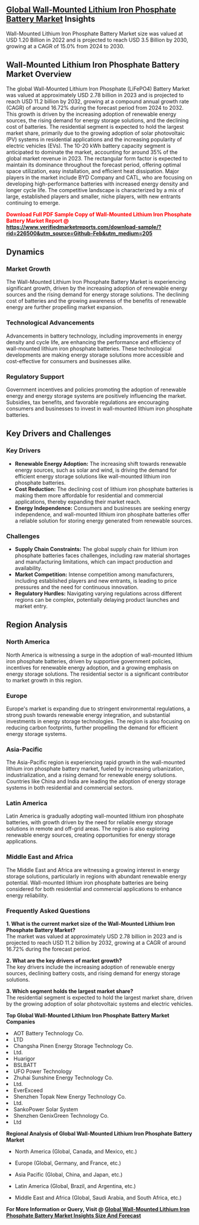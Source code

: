 <h2><a href="https://www.verifiedmarketreports.com/download-sample/?rid=226500&amp;utm_source=Github&amp;utm_medium=205" target="_blank">Global Wall-Mounted Lithium Iron Phosphate Battery Market</a> Insights</h2><p>Wall-Mounted Lithium Iron Phosphate Battery Market size was valued at USD 1.20 Billion in 2022 and is projected to reach USD 3.5 Billion by 2030, growing at a CAGR of 15.0% from 2024 to 2030.</p><p> <h2>Wall-Mounted Lithium Iron Phosphate Battery Market Overview</h2> <p>The global Wall-Mounted Lithium Iron Phosphate (LiFePO4) Battery Market was valued at approximately USD 2.78 billion in 2023 and is projected to reach USD 11.2 billion by 2032, growing at a compound annual growth rate (CAGR) of around 16.72% during the forecast period from 2024 to 2032. This growth is driven by the increasing adoption of renewable energy sources, the rising demand for energy storage solutions, and the declining cost of batteries. The residential segment is expected to hold the largest market share, primarily due to the growing adoption of solar photovoltaic (PV) systems in residential applications and the increasing popularity of electric vehicles (EVs). The 10-20 kWh battery capacity segment is anticipated to dominate the market, accounting for around 35% of the global market revenue in 2023. The rectangular form factor is expected to maintain its dominance throughout the forecast period, offering optimal space utilization, easy installation, and efficient heat dissipation. Major players in the market include BYD Company and CATL, who are focusing on developing high-performance batteries with increased energy density and longer cycle life. The competitive landscape is characterized by a mix of large, established players and smaller, niche players, with new entrants continuing to emerge. </p> <p><strong><p><span class=""><span style="color: #ff0000;"><strong>Download Full PDF Sample Copy of Wall-Mounted Lithium Iron Phosphate Battery Market Report</strong> @ </span><a href="https://www.verifiedmarketreports.com/download-sample/?rid=226500&amp;utm_source=Github-Feb&amp;utm_medium=205" target="_blank">https://www.verifiedmarketreports.com/download-sample/?rid=226500&amp;utm_source=Github-Feb&amp;utm_medium=205</a></span></p></strong></p> <h2>Dynamics</h2> <h3>Market Growth</h3> <p>The Wall-Mounted Lithium Iron Phosphate Battery Market is experiencing significant growth, driven by the increasing adoption of renewable energy sources and the rising demand for energy storage solutions. The declining cost of batteries and the growing awareness of the benefits of renewable energy are further propelling market expansion. </p> <h3>Technological Advancements</h3> <p>Advancements in battery technology, including improvements in energy density and cycle life, are enhancing the performance and efficiency of wall-mounted lithium iron phosphate batteries. These technological developments are making energy storage solutions more accessible and cost-effective for consumers and businesses alike. </p> <h3>Regulatory Support</h3> <p>Government incentives and policies promoting the adoption of renewable energy and energy storage systems are positively influencing the market. Subsidies, tax benefits, and favorable regulations are encouraging consumers and businesses to invest in wall-mounted lithium iron phosphate batteries. </p> <h2>Key Drivers and Challenges</h2> <h3>Key Drivers</h3> <ul> <li><strong>Renewable Energy Adoption:</strong> The increasing shift towards renewable energy sources, such as solar and wind, is driving the demand for efficient energy storage solutions like wall-mounted lithium iron phosphate batteries. </li> <li><strong>Cost Reduction:</strong> The declining cost of lithium iron phosphate batteries is making them more affordable for residential and commercial applications, thereby expanding their market reach. </li> <li><strong>Energy Independence:</strong> Consumers and businesses are seeking energy independence, and wall-mounted lithium iron phosphate batteries offer a reliable solution for storing energy generated from renewable sources. </li> </ul> <h3>Challenges</h3> <ul> <li><strong>Supply Chain Constraints:</strong> The global supply chain for lithium iron phosphate batteries faces challenges, including raw material shortages and manufacturing limitations, which can impact production and availability. </li> <li><strong>Market Competition:</strong> Intense competition among manufacturers, including established players and new entrants, is leading to price pressures and the need for continuous innovation. </li> <li><strong>Regulatory Hurdles:</strong> Navigating varying regulations across different regions can be complex, potentially delaying product launches and market entry. </li> </ul> <h2>Region Analysis</h2> <h3>North America</h3> <p>North America is witnessing a surge in the adoption of wall-mounted lithium iron phosphate batteries, driven by supportive government policies, incentives for renewable energy adoption, and a growing emphasis on energy storage solutions. The residential sector is a significant contributor to market growth in this region. </p> <h3>Europe</h3> <p>Europe's market is expanding due to stringent environmental regulations, a strong push towards renewable energy integration, and substantial investments in energy storage technologies. The region is also focusing on reducing carbon footprints, further propelling the demand for efficient energy storage systems. </p> <h3>Asia-Pacific</h3> <p>The Asia-Pacific region is experiencing rapid growth in the wall-mounted lithium iron phosphate battery market, fueled by increasing urbanization, industrialization, and a rising demand for renewable energy solutions. Countries like China and India are leading the adoption of energy storage systems in both residential and commercial sectors. </p> <h3>Latin America</h3> <p>Latin America is gradually adopting wall-mounted lithium iron phosphate batteries, with growth driven by the need for reliable energy storage solutions in remote and off-grid areas. The region is also exploring renewable energy sources, creating opportunities for energy storage applications. </p> <h3>Middle East and Africa</h3> <p>The Middle East and Africa are witnessing a growing interest in energy storage solutions, particularly in regions with abundant renewable energy potential. Wall-mounted lithium iron phosphate batteries are being considered for both residential and commercial applications to enhance energy reliability. </p> <h3>Frequently Asked Questions</h3> <p><strong>1. What is the current market size of the Wall-Mounted Lithium Iron Phosphate Battery Market?</strong><br> The market was valued at approximately USD 2.78 billion in 2023 and is projected to reach USD 11.2 billion by 2032, growing at a CAGR of around 16.72% during the forecast period. </p> <p><strong>2. What are the key drivers of market growth?</strong><br> The key drivers include the increasing adoption of renewable energy sources, declining battery costs, and rising demand for energy storage solutions. </p> <p><strong>3. Which segment holds the largest market share?</strong><br> The residential segment is expected to hold the largest market share, driven by the growing adoption of solar photovoltaic systems and electric vehicles. </p> </p><p><strong>Top Global Wall-Mounted Lithium Iron Phosphate Battery Market Companies</strong></p><div data-test-id=""><p><li>AOT Battery Technology Co.</li><li>LTD</li><li> Changsha Pinen Energy Storage Technology Co.</li><li> Ltd.</li><li> Huarigor</li><li> BSLBATT</li><li> UFO Power Technology</li><li> Zhuhai Sunshine Energy Technology Co.</li><li> Ltd.</li><li> EverExceed</li><li> Shenzhen Topak New Energy Technology Co.</li><li> Ltd.</li><li> SankoPower Solar System</li><li> Shenzhen GenixGreen Technology Co.</li><li> Ltd</li></p><div><strong>Regional Analysis of&nbsp;Global Wall-Mounted Lithium Iron Phosphate Battery Market</strong></div><ul><li dir="ltr"><p dir="ltr">North America&nbsp;(Global, Canada, and Mexico, etc.)</p></li><li dir="ltr"><p dir="ltr">Europe (Global, Germany, and France, etc.)</p></li><li dir="ltr"><p dir="ltr">Asia Pacific&nbsp;(Global, China, and Japan, etc.)</p></li><li dir="ltr"><p dir="ltr">Latin America&nbsp;(Global, Brazil, and Argentina, etc.)</p></li><li dir="ltr">Middle East and Africa&nbsp;(Global, Saudi Arabia, and South Africa, etc.)</li></ul><p><strong>For More Information or Query, Visit @&nbsp;</strong><strong><a href="https://www.verifiedmarketreports.com/product/wall-mounted-lithium-iron-phosphate-battery-market/?utm_source=Github&amp;utm_medium=205" target="_blank">Global Wall-Mounted Lithium Iron Phosphate Battery Market Insights Size And Forecast</a></strong></p></div>
